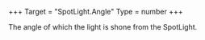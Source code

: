 +++
Target = "SpotLight.Angle"
Type = number
+++

The angle of which the light is shone from the SpotLight.